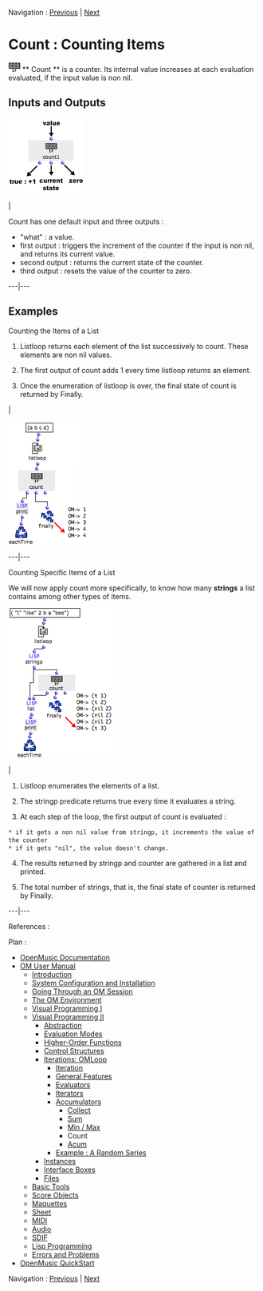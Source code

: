 
Navigation : [Previous](MinMax "page précédente\(Min / Max\)") |
[Next](Acum "Next\(Acum\)")

# Count : Counting Items

![](../res/count_icon.png) ** Count ** is a counter. Its internal value
increases at each evaluation evaluated, if the input value is non nil.

## Inputs and Outputs

![](../res/count-inouts.png)

|

Count has one default input and three outputs :

  * "what" : a value.
  * first output : triggers the increment of the counter if the input is non nil, and returns its current value. 
  * second output : returns the current state of the counter.
  * third output : resets the value of the counter to zero.

  
  
---|---  
  
## Examples

Counting the Items of a List

  1. Listloop returns each element of the list successively to count. These elements are non nil values. 

  2. The first output of count adds 1 every time listloop returns an element. 

  3. Once the enumeration of listloop is over, the final state of count is returned by Finally.

|

![](../res/count2a.png)  
  
---|---  
  
Counting Specific Items of a List

We will now apply count more specifically, to know how many  **strings** a
list contains among other types of items.

![](../res/count3a.png)

|

  1. Listloop enumerates the elements of a list. 

  2. The stringp predicate returns true every time it evaluates a string. 

  3. At each step of the loop, the first output of count is evaluated : 

    * if it gets a non nil value from stringp, it increments the value of the counter
    * if it gets "nil", the value doesn't change.
  4. The results returned by stringp and counter are gathered in a list and printed.

  5. The total number of strings, that is, the final state of counter is returned by Finally. 

  
  
---|---  
  
References :

Plan :

  * [OpenMusic Documentation](OM-Documentation)
  * [OM User Manual](OM-User-Manual)
    * [Introduction](00-Sommaire)
    * [System Configuration and Installation](Installation)
    * [Going Through an OM Session](Goingthrough)
    * [The OM Environment](Environment)
    * [Visual Programming I](BasicVisualProgramming)
    * [Visual Programming II](AdvancedVisualProgramming)
      * [Abstraction](Abstraction)
      * [Evaluation Modes](EvalModes)
      * [Higher-Order Functions](HighOrder)
      * [Control Structures](Control)
      * [Iterations: OMLoop](OMLoop)
        * [Iteration](LoopIntro)
        * [General Features](LoopGeneral)
        * [Evaluators](LoopEvaluators)
        * [Iterators](LoopIterators)
        * [Accumulators](LoopAccumulators)
          * [Collect](Collect)
          * [Sum](Sum)
          * [Min / Max](MinMax)
          * Count
          * [Acum](Acum)
        * [Example : A Random Series](LoopExample)
      * [Instances](Instances)
      * [Interface Boxes](InterfaceBoxes)
      * [Files](Files)
    * [Basic Tools](BasicObjects)
    * [Score Objects](ScoreObjects)
    * [Maquettes](Maquettes)
    * [Sheet](Sheet)
    * [MIDI](MIDI)
    * [Audio](Audio)
    * [SDIF](SDIF)
    * [Lisp Programming](Lisp)
    * [Errors and Problems](errors)
  * [OpenMusic QuickStart](QuickStart-Chapters)

Navigation : [Previous](MinMax "page précédente\(Min / Max\)") |
[Next](Acum "Next\(Acum\)")

